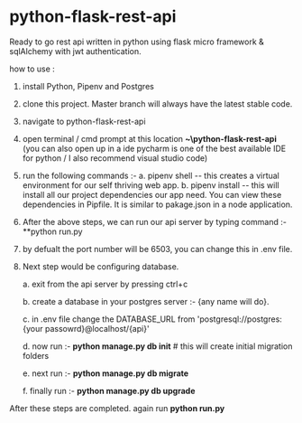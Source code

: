 # python-flask-rest-api
Ready to go rest api written in python using flask micro framework &amp; sqlAlchemy with jwt authentication. 

how to use :

1. install Python, Pipenv and Postgres
2. clone this project. Master branch will always have the latest stable code.
3. navigate to python-flask-rest-api
4. open terminal / cmd prompt at this location **~\python-flask-rest-api** (you can also open up in a ide pycharm is one of the best
   available IDE for python / I also recommend visual studio code)
5. run the following commands :-
    a. pipenv shell -- this creates a virtual environment for our self thriving web app.
    b. pipenv install -- this will install all our project dependencies our app need. You can view these dependencies in Pipfile. It is
       similar to pakage.json in a node application.
6. After the above steps, we can run our api server by typing command :- **python run.py
7. by defualt the port number will be 6503, you can change this in .env file.
8. Next step would be configuring database.

   a. exit from the api server by pressing ctrl+c
   
   b. create a database in your postgres server :- {any name will do}.
   
   c. in .env file change the DATABASE_URL from 'postgresql://postgres:{your passowrd}@localhost/{api}'
   
   d. now run :- **python manage.py db init**      # this will create initial migration folders
   
   e. next run :- **python manage.py db migrate**
   
   f. finally run :- **python manage.py db upgrade**
   
  
 After these steps are completed.
again run **python run.py**

